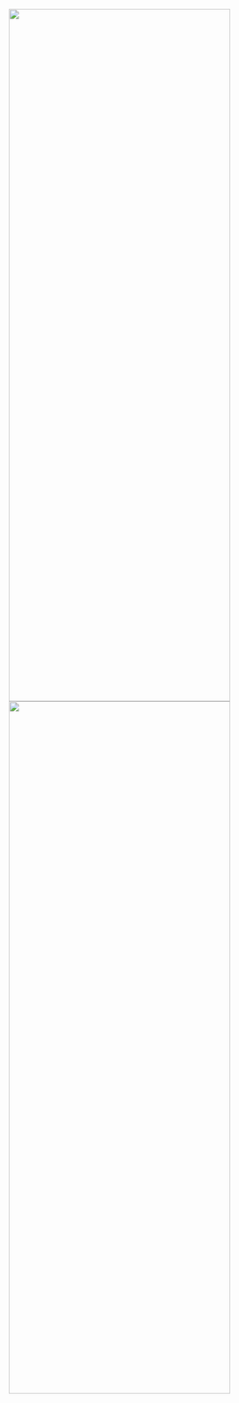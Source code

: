 
<p align="center">
   <img width="400" height="1250" src="https://cdn.discordapp.com/attachments/359470187088576514/1100246497838256219/image.png">
   <img width="400" height="1250" src=" https://cdn.discordapp.com/attachments/359470187088576514/1100246622031581275/image.png">
 

</p>
